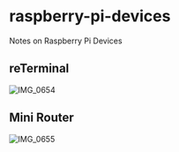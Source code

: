 # raspberry-pi-devices
Notes on Raspberry Pi Devices


## reTerminal
![IMG_0654](https://user-images.githubusercontent.com/58792/174637418-c427ac34-c0e0-4d9f-b455-9f09fd2c93d1.jpg)

## Mini Router
![IMG_0655](https://user-images.githubusercontent.com/58792/174637421-336f5dce-8927-4ba8-9098-3f65ccff6fa5.jpg)
